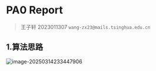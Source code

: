 # PA0 Report
>王子轩 2023011307
>`wang-zx23@mails.tsinghua.edu.cn`

## 1.算法思路

![image-20250314233447906](C:\Users\35551\AppData\Roaming\Typora\typora-user-images\image-20250314233447906.png)